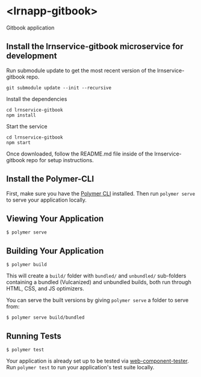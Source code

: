 # \<lrnapp-gitbook>

Gitbook application

## Install the lrnservice-gitbook microservice for development

Run submodule update to get the most recent version of the lrnservice-gitbook repo.

```
git submodule update --init --recursive
```

Install the dependencies

```
cd lrnservice-gitbook
npm install
```

Start the service

```
cd lrnservice-gitbook
npm start
```

Once downloaded, follow the README.md file inside of the lrnservice-gitbook repo for setup instructions.

## Install the Polymer-CLI

First, make sure you have the [Polymer CLI](https://www.npmjs.com/package/polymer-cli) installed. Then run `polymer serve` to serve your application locally.

## Viewing Your Application

```
$ polymer serve
```

## Building Your Application

```
$ polymer build
```

This will create a `build/` folder with `bundled/` and `unbundled/` sub-folders
containing a bundled (Vulcanized) and unbundled builds, both run through HTML,
CSS, and JS optimizers.

You can serve the built versions by giving `polymer serve` a folder to serve
from:

```
$ polymer serve build/bundled
```

## Running Tests

```
$ polymer test
```

Your application is already set up to be tested via [web-component-tester](https://github.com/Polymer/web-component-tester). Run `polymer test` to run your application's test suite locally.
